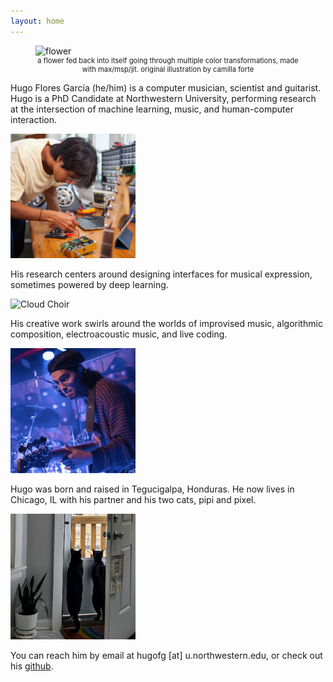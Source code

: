 ```yaml
---
layout: home
---
```


<figure>
  <img src="/assets/img/flower.gif" alt="flower" width="300"/>
  <figcaption style="text-align: center; font-size: 0.8em;">a flower fed back into itself going through multiple color transformations, made with max/msp/jit. original illustration by camilla forte</figcaption>
</figure>

<div class="container">
  <div class="row">
    <p>Hugo Flores García (he/him) is a computer musician, scientist and guitarist. Hugo is a PhD Candidate at Northwestern University, performing research at the intersection of machine learning, music, and human-computer interaction. 
    </p>
    <img src="/assets/img/me.jpeg" alt="Hugo Flores García" width="200"/>
  </div>

  <div class="row">
    <p>His research centers around designing interfaces for musical expression, sometimes powered by deep learning.</p>
    <img src="/assets/img/cloudchoir.gif" alt="Cloud Choir" width="200"/>
  </div>

  <div class="row">
    <p>His creative work swirls around the worlds of improvised music, algorithmic composition, electroacoustic music, and live coding.</p>
    <img src="/assets/img/bassface.jpg" alt="Bass Face" width="200"/>
  </div>
<!-- 
  <div class="row">
    <p>Hugo was born and raised in Tegucigalpa, Honduras.</p>
    <img src="/assets/img/honduras-home.jpg" alt="Honduras Home" width="200"/>
  </div> -->

  <div class="row">
    <p>Hugo was born and raised in Tegucigalpa, Honduras. He now lives in Chicago, IL with his partner and his two cats, pipi and pixel.</p>
    <img src="/assets/img/cats.jpg" alt="Cats" width="200"/>
  </div>
</div>

You can reach him by email at hugofg [at] u.northwestern.edu, or check out his <a href="https://github.com/hugofloresgarcia">github</a>. 